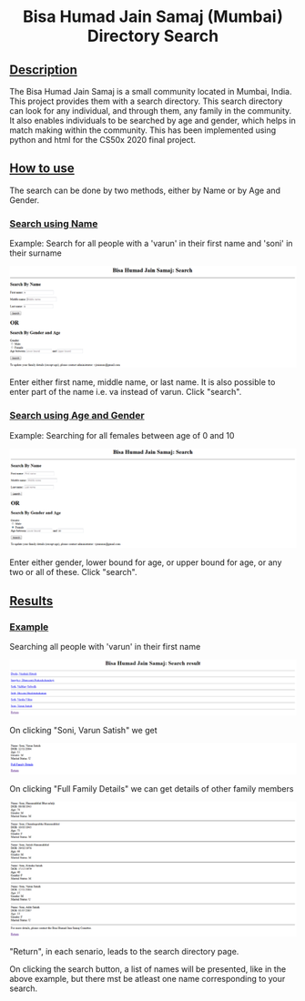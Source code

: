 <h1 align="center">Bisa Humad Jain Samaj (Mumbai) Directory Search</h1>

## <ins>Description</ins>

The Bisa Humad Jain Samaj is a small community located in Mumbai, India. This project provides them with a search directory. This search directory can look for any individual, and through them, any family in the community. It also enables individuals to be searched by age and gender, which helps in match making within the community. This has been implemented using python and html for the CS50x 2020 final project.

## <ins>How to use</ins>
The search can be done by two methods, either by Name or by Age and Gender.

### <ins>Search using Name</ins>
Example: Search for all people with a 'varun' in their first name and 'soni' in their surname
<p align="center">
<img src="p2.png">
</p>
Enter either first name, middle name, or last name. It is also possible to enter part of the name i.e. va instead of varun. Click "search".

### <ins>Search using Age and Gender</ins>
Example: Searching for all females between age of 0 and 10
<p align="center">
<img src="p3.png">
</p>
Enter either gender, lower bound for age, or upper bound for age, or any two or all of these. Click "search".

## <ins>Results</ins>

### <ins>Example</ins>
Searching all people with 'varun' in their first name
<p align="center">
<img src="p4.png">
</p>

On clicking "Soni, Varun Satish" we get
<p align="center">
<img src="p5.png">
</p>

On clicking "Full Family Details" we can get details of other family members
<p align="center">
<img src="p6'.png">
</p>
"Return", in each senario, leads to the search directory page.<p></p>

On clicking the search button, a list of names will be presented, like in the above example, but there mst be atleast one name corresponding to your search.

